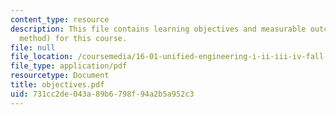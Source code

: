 ```yaml
---
content_type: resource
description: This file contains learning objectives and measurable outcomes (assessment
  method) for this course.
file: null
file_location: /coursemedia/16-01-unified-engineering-i-ii-iii-iv-fall-2005-spring-2006/731cc2de043a89b6798f94a2b5a952c3_objectives.pdf
file_type: application/pdf
resourcetype: Document
title: objectives.pdf
uid: 731cc2de-043a-89b6-798f-94a2b5a952c3
---
```

